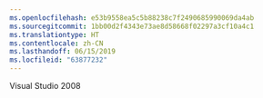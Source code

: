 ```yaml
---
ms.openlocfilehash: e53b9558ea5c5b88238c7f2490685990069da4ab
ms.sourcegitcommit: 1bb00d2f4343e73ae8d58668f02297a3cf10a4c1
ms.translationtype: HT
ms.contentlocale: zh-CN
ms.lasthandoff: 06/15/2019
ms.locfileid: "63877232"
---
```

Visual Studio 2008
